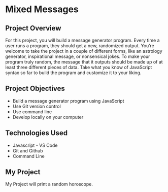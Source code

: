 # Mixed Messages
 
 ## Project Overview

 For this project, you will build a message generator program. Every time a user runs a program, they should get a new, randomized output. You’re welcome to take the project in a couple of different forms, like an astrology generator, inspirational message, or nonsensical jokes. To make your program truly random, the message that it outputs should be made up of at least three different pieces of data. Take what you know of JavaScript syntax so far to build the program and customize it to your liking.


## Project Objectives

* Build a message generator program using JavaScript
* Use Git version control
* Use command line
* Develop locally on your computer


## Technologies Used

* Javascript - VS Code
* Git and Github
* Command Line


## My Project

My Project will print a random horoscope.

